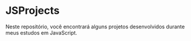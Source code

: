 # JSProjects

Neste repositório, você encontrará alguns projetos desenvolvidos durante meus estudos em JavaScript.

